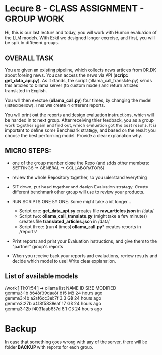 # Lecure 8 - CLASS ASSIGNMENT - GROUP WORK

Hi, this is our last lecture and today, you will work with Human evaluation of the LLM models. With Eskil we designed longer exercise, and first, you will be split in different groups. 

## OVERALL TASK

You are given an existing pipeline, which collects news articles from DR.DK about foreing news. You can access the news via API (**script: get_data_api.py**). As it stands, the script (ollama_call_translate.py) sends this articles to Ollama server (to custom model) and return articles translated in English. 

You will then exectue (**ollama_call.py**) four times, by changing the model (listed bellow). This will create 4 different reports. 

You will print out the reports and design evaluation instructions, which will be handed in to next group. After receiving thier feedback, you as a group work together again and find out, which evaluation got the best results. It is important to define some Benchmark strategy, and based on the result you choose the best performing model. Provide a clear explanation why. 


## MICRO STEPS:

- one of the group member clone the Repo (and adds other members: SETTINGS -> GENERAL -> COLLABORATORS)

- review the whole Repository together, so you uderstand everything

- SIT down, put head together and design Evaluation strategy. Create different benchmark other group will use to review your products.

- RUN SCRIPTS ONE BY ONE. Some might take a bit longer... 
    -   Script one: **get_data_api.py** creates file **raw_articles.json** in /data/
    -   Script two: **ollama_call_translate.py** (might take a few minutes) creates file **translated_articles.json** in /data/
    -   Script three: (run 4 times) **ollama_call.py*** creates reports in /reports/

- Print reports and print your Evaluation instructions, and give them to the "partner" group's reports 

- When you receive back your reports and evaluations, review results and decide which model to use! Write clear explanation. 



## List of available models
/work 
[ 11:01:54 ] ➜  ollama list
NAME               ID              SIZE      MODIFIED          
gemma3:1b          8648f39daa8f    815 MB    24 hours ago         
gemma3:4b          a2af6cc3eb7f    3.3 GB    24 hours ago         
gemma3:27b         a418f5838eaf    17 GB     24 hours ago         
gemma3:12b         f4031aab637d    8.1 GB    24 hours ago         


# Backup

In case that something goes wrong with any of the server, there will be folder **BACKUP** with reports for each group. 